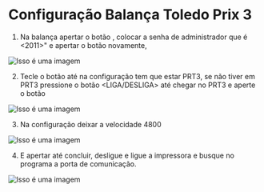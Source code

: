 # Configuração Balança Toledo Prix 3

1. Na balança apertar o botão <MODO>, colocar a senha de administrador que é <2011>" e apertar o botão <MODO> novamente,
  
![Isso é uma imagem](https://myoctocat.com/assets/images/base-octocat.svg)
  
2. Tecle o botão <ENTER> até na configuração <C14> tem que estar PRT3, se não tiver em PRT3 pressione o botão <LIGA/DESLIGA> até chegar no PRT3 e aperte o botão <ENTER>

![Isso é uma imagem](https://myoctocat.com/assets/images/base-octocat.svg)
  
3. Na configuração <C15> deixar a velocidade 4800
  
![Isso é uma imagem](https://myoctocat.com/assets/images/base-octocat.svg)

4. E apertar <MODO> até concluir, desligue e ligue a impressora e busque no programa a porta de comunicação.
  
![Isso é uma imagem](https://myoctocat.com/assets/images/base-octocat.svg)

